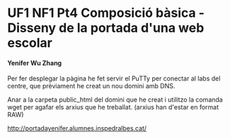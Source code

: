 # UF1 NF1 Pt4 Composició bàsica - Disseny de la portada d'una web escolar

#### Yenifer Wu Zhang

Per fer desplegar la pàgina he fet servir el PuTTy per conectar al labs del centre, que prèviament he creat un nou domini amb DNS.

Anar a la carpeta public_html del domini que he creat i utilitzo la comanda wget per agafar els arxius que he treballat. (arxius han d'estar en format RAW)

http://portadayenifer.alumnes.inspedralbes.cat/

